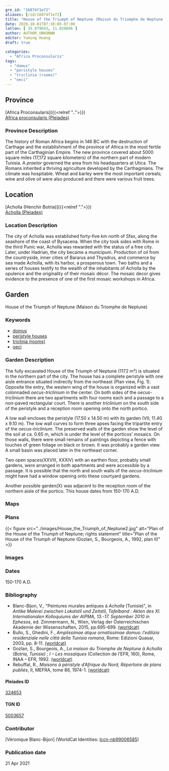 ```yaml
---
gre_id: "16874f1e72"
aliases: [/id/16874f1e72]
title: "House of the Triumph of Neptune (Maison du Triomphe de Neptune)"
date: 2020-10-01T07:38:05-07:00
latlon: [ 35.079643, 11.020606 ]
author: AUTHOR_UNKONWN
editor: Yuming Huang
draft: true

categories:
  - "Africa Proconsularis"
tags:
  - "domus"
  - "peristyle houses"
  - "triclinia (rooms)"
  - "oeci"
---
```


## Province
[Africa Proconsularis]({{<relref "..">}}) \
[Africa proconsularis (Pleiades)](https://pleiades.stoa.org/places/991341)

### Province Description
The history of Roman Africa begins in 146 BC with the destruction of Carthage and the establishment of the province of Africa in the most fertile part of the Carthaginian Empire.  The new province covered about 5000 square miles (17,172 square kilometers) of the northern part of modern Tunisia.  A *praetor* governed the area from his headquarters at Utica.  The Romans inherited a thriving agriculture developed by the Carthaginians.  The climate was hospitable.  Wheat and barley were the most important cereals; wine and olive oil were also produced and there were various fruit trees.

## Location

[Acholla (Henchir Botria)]({{<relref ".">}}) \
[Acholla (Pleiades)](https://pleiades.stoa.org/places/324653)

### Location Description
The city of Acholla was established forty-five km north of Sfax, along the seashore of the coast of Bysacena. When the city took sides with Rome in the third Punic war, Acholla was rewarded with the status of a free city. Later, under Hadrian, the city became a municipum. Production of oil from the countryside, inner cities of Bararus and Thysdrus, and commerce by sea made Acholla, with its harbor, a prosperous town.  Two baths and a series of houses testify to the wealth of the inhabitants of Acholla by the opulence and the originality of their mosaic décor. The mosaic decor gives evidence to the presence of one of the first mosaic workshops in Africa.  

<!--## Sublocation-->

<!--
[AREA WITHIN LOCATION, LIKE “PALATINE HILL”](GEOREFERENCE LINK)
A sublocation is any area larger than an individual garden, but located within a location. I would always try to include a link to a controlled vocabulary here if possible. This ID may well be different from the Garden ID, e.g., Pompeii versus a Garden in one of the houses which has its own Pleiades ID.
-->

<!--### Sublocation Description-->

<!-- DESCRIPTION -->

## Garden
House of the Triumph of Neptune (Maison du Triomphe de Neptune)

### Keywords
- [domus](http://vocab.getty.edu/page/aat/300005506)
- [peristyle houses](http://vocab.getty.edu/page/aat/300005452)
- [triclinia (rooms)](http://vocab.getty.edu/page/aat/300004359)
- [oeci](http://vocab.getty.edu/page/aat/300080791)

### Garden Description
The fully excavated House of the Triumph of Neptune (1172 m²) is situated in the northern part of the city.  The house has a complete peristyle with one aisle entrance situated indirectly from the northeast (Plan view, Fig. 1).  Opposite the entry, the western wing of the house is organized with a vast colonnaded *oecus-triclinium* in the center.  On both sides of the *oecus-triclinium* there are two apartments with four rooms each and a passage to a non-paved rectangular court.  There is another *triclinium* on the south side of the peristyle and a reception room opening onto the north portico.

A low wall encloses the peristyle (17.50 x 14.50 m) with its garden (VII; 11.40 x 9.10 m).  The low wall curves to form three apses facing the tripartite entry of the *oecus-triclinium*.  The preserved walls of the garden show the level of the soil at ca. 0.65 m, which is under the level of the porticos’ mosaics.  On those walls, there were small remains of paintings depicting a fence with touches of green foliage on black or brown.  It was probably a garden view.  A small basin was placed later in the northeast corner.

Two open spaces(XXVIII, XXXIV) with an earthen floor, probably small gardens, were arranged in both apartments and were accessible by a passage.  It is possible that the north and south walls of the *oecus-triclinium* might have had a window opening onto these courtyard gardens.

Another possible garden(X) was adjacent to the reception room of the northern aisle of the portico.  This house dates from 150-170 A.D.



### Maps

<!--
{{< figure src="IMG_URL" alt="ALT_TEXT" title="CAPTION" >}}
-->

### Plans
{{< figure src="../images/House_the_Triumph_of_Neptune2.jpg" alt="Plan of  the House of the Triumph of Neptune; rights statement" title="Plan of  the House of the Triumph of Neptune (Gozlan, S., Bourgeois, A., 1992, plan II)" >}}

### Images

<!--
{{< figure src="IMG_URL" alt="ALT_TEXT" title="CAPTION" >}}
-->

### Dates
150-170 A.D.

### Bibliography
- Blanc-Bijon, V., "Peintures murales antiques à *Acholla* (Tunisie)", in *Antike Malerei zwischen Lokalstil und Zeitstil, Tafelband : Akten des XI. Internationalen Kolloquiums der AIPMA, 13.-17. September 2010 in Ephesos*, ed. Zimmermann, N., Wien, Verlag der Österreichischen Akademie der Wissenschaften, 2015, pp.695-699. [(worldcat)](http://www.worldcat.org/oclc/1030820977)
- Bullo, S., Ghedini, F., *Amplissimae atque ornatissimae domus: l’edilizia residenziale nelle città della Tunisia romana*, Rome: Edizioni Quasar, 2003, pp. 8-11. [(worldcat)](http://www.worldcat.org/oclc/989088620)
- Gozlan, S., Bourgeois, A., *La maison du Triomphe de Neptune à Acholla (Botria, Tunisie) ; I – Les mosaïques* (Collection de l’EFR, 160), Rome, INAA – EFR, 1992. [(worldcat)](http://www.worldcat.org/oclc/860317924)
- Rebuffat, R., *Maisons à péristyle d’Afrique du Nord, Répertoire de plans publiés*, II, MEFRA, tome 86, 1974-1. [(worldcat)](http://www.worldcat.org/oclc/1069174087)



<!--#### Periodo ID-->

<!-- [PERIODO_ID](https://pleiades.stoa.org/places/PLEIADES_ID) -->

#### Pleiades ID
[324653](https://pleiades.stoa.org/places/324653)

#### TGN ID
[5003657](http://vocab.getty.edu/page/tgn/5003657)

### Contributor
[Véronique Blanc-Bijon] (WorldCat Identities: [lccn-nb99006585](http://worldcat.org/identities/lccn-nb99006585/))

### Publication date

21 Apr 2021

<!--### Related articles
[House of Asinus Rufinus (Maison d'Asinus Rufinus)]({{<relref "house_of_asinus_rufinus.md">}})
-->
